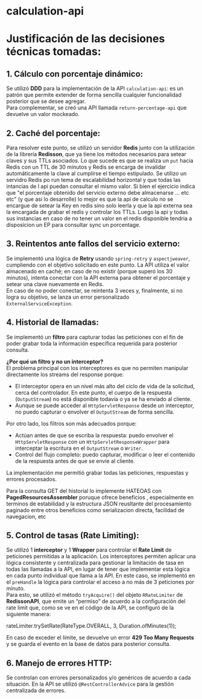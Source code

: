 # calculation-api

# Justificación de las decisiones técnicas tomadas:

## 1. Cálculo con porcentaje dinámico:
Se utilizó **DDD** para la implementación de la API `calculation-api`: es un patrón que permite extender de forma sencilla cualquier funcionalidad posterior que se desee agregar.  
Para complementar, se creó una API llamada `return-percentage-api` que devuelve un valor mockeado.

## 2. Caché del porcentaje:
Para resolver este punto, se utilizó un servidor **Redis** junto con la utilización de la librería **Redisson**, que ya tiene los métodos necesarios para setear claves y sus TTLs asociados. Lo que sucede es que se realiza un `put` hacia Redis con un TTL de 30 minutos y Redis se encarga de invalidar automáticamente la clave al cumplirse el tiempo estipulado. Se utilizo un servidro Redis po run tema de escalabilidad horizontal y que todas las intancias de l api puedan consultar el mismo valor. Si bien el ejercicio indica que "el porcentaje obtenido del servicio externo debe almacenarse ... etc etc" (y que asi lo desarrolle) lo mejor es que la api de calculo no se encargue de setear la Key en redis sino solo leerla y que la api externa sea la encargada de grabar el redis y controlar los TTLs. Luego la api y todas sus instancias en caso de no tener un valor en el redis disponible tendria a disposicion un EP para consultar sync un porcentage.
## 3. Reintentos ante fallos del servicio externo:
Se implementó una lógica de **Retry** usando `spring-retry` y `aspectjweaver`, cumpliendo con el objetivo solicitado en este punto. La API utiliza el valor almacenado en caché; en caso de no existir (porque superó los 30 minutos), intenta conectar con la API externa para obtener el porcentaje y setear una clave nuevamente en Redis.  
En caso de no poder conectar, se reintenta 3 veces y, finalmente, si no logra su objetivo, se lanza un error personalizado `ExternalServiceException`.

## 4. Historial de llamadas:
Se implementó un **filtro** para capturar todas las peticiones con el fin de poder grabar toda la información específica requerida para posterior consulta.

**¿Por qué un filtro y no un interceptor?**  
El problema principal con los interceptores es que no permiten manipular directamente los streams del response porque:
- El interceptor opera en un nivel más alto del ciclo de vida de la solicitud, cerca del controlador. En este punto, el cuerpo de la respuesta (`OutputStream`) no está disponible todavía o ya se ha enviado al cliente.
- Aunque se puede acceder al `HttpServletResponse` desde un interceptor, no puedo capturar o envolver el `OutputStream` de forma sencilla.

Por otro lado, los filtros son más adecuados porque:
- Actúan antes de que se escriba la respuesta: puedo envolver el `HttpServletResponse` con un `HttpServletResponseWrapper` para interceptar la escritura en el `OutputStream` o `Writer`.
- Control del flujo completo: puedo capturar, modificar o leer el contenido de la respuesta antes de que se envíe al cliente.

La implementación me permitió grabar todas las peticiones, respuestas y errores procesados.

Para la consulta GET del historial lo implemente  HATEOAS con **PagedResourcesAssembler** poruque ofrece beneficios , especialmente en terminos de estabilidad y la estructura JSON reusltante del procesamiento paginado entre otros beneficios como serializacion directa, facilidad de navegacion, etc

## 5. Control de tasas (Rate Limiting):
Se utilizó 1 **interceptor** y 1 **Wrapper** para controlar el **Rate Limit** de peticiones permitidas a la aplicación. Los interceptores permiten aplicar una lógica consistente y centralizada para gestionar la limitación de tasa en todas las llamadas a la API, en lugar de tener que implementar esta lógica en cada punto individual que llama a la API. En este caso, se implementó en el `preHandle` la lógica para controlar el acceso a no más de 3 peticiones por minuto.  
Para esto, se utilizó el método `tryAcquire()` del objeto `RRateLimiter` de **RedissonAPI**, que emite un “permiso” de acuerdo a la configuración del rate limit que, como se ve en el código de la API, se configuró de la siguiente manera:

rateLimiter.trySetRate(RateType.OVERALL, 3, Duration.ofMinutes(1));

En caso de exceder el límite, se devuelve un error **429 Too Many Requests** y se guarda el evento en la base de datos para posterior consulta.

## 6. Manejo de errores HTTP:
Se controlan con errores personalizados y/o genéricos de acuerdo a cada situación. En la API se utilizó `@RestControllerAdvice` para la gestión centralizada de errores.